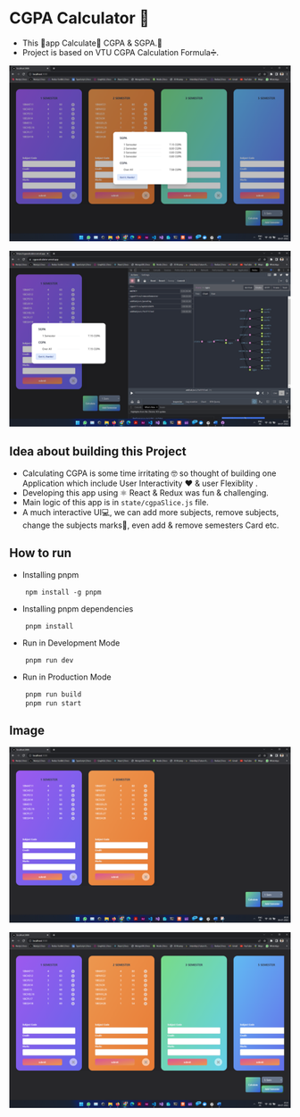 # **CGPA Calculator 🚀**

- This 🤖app Calculate📝 CGPA & SGPA.💯
- Project is based on VTU CGPA Calculation Formula➗.

![Untitled](https://raw.githubusercontent.com/akash-aman/CGPA_Calculator/main/image/img2.png)

![Untitled](https://raw.githubusercontent.com/akash-aman/CGPA_Calculator/main/image/img4.png)

## **Idea about building this Project**

- Calculating CGPA is some time irritating 🤓 so thought of building one Application which include User Interactivity ❤️ & user Flexiblity . 
- Developing this app using ⚛️ React & Redux was fun & challenging.
- Main logic of this app is in `state/cgpaSlice.js` file.
- A much interactive UI💻, we can add more subjects, remove subjects, change the subjects marks💯, even add & remove semesters Card etc.


## How to run 

- Installing pnpm 
```
    npm install -g pnpm
```
- Installing pnpm dependencies
```
    pnpm install 
```
- Run in Development Mode  
```
    pnpm run dev
```
- Run in Production Mode 
```
    pnpm run build
    pnpm run start
```

## Image


![Untitled](https://raw.githubusercontent.com/akash-aman/CGPA_Calculator/main/image/img1.png)

![Untitled](https://raw.githubusercontent.com/akash-aman/CGPA_Calculator/main/image/img3.png)

